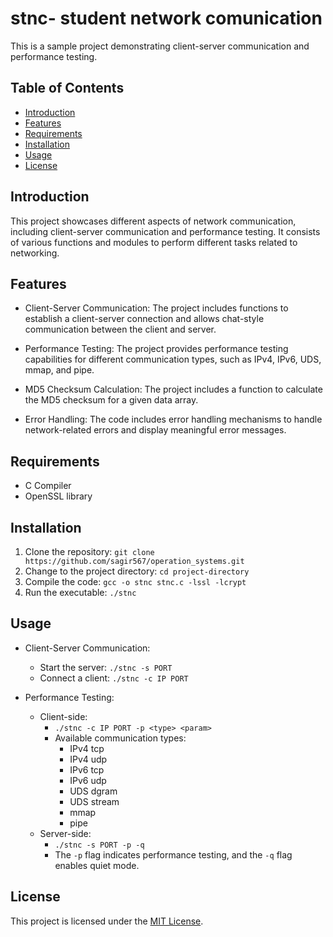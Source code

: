 # stnc- student network comunication

This is a sample project demonstrating client-server communication and performance testing.

## Table of Contents

- [Introduction](#introduction)
- [Features](#features)
- [Requirements](#requirements)
- [Installation](#installation)
- [Usage](#usage)
- [License](#license)

## Introduction

This project showcases different aspects of network communication, including client-server communication and performance testing. It consists of various functions and modules to perform different tasks related to networking.

## Features

- Client-Server Communication: The project includes functions to establish a client-server connection and allows chat-style communication between the client and server.

- Performance Testing: The project provides performance testing capabilities for different communication types, such as IPv4, IPv6, UDS, mmap, and pipe.

- MD5 Checksum Calculation: The project includes a function to calculate the MD5 checksum for a given data array.

- Error Handling: The code includes error handling mechanisms to handle network-related errors and display meaningful error messages.

## Requirements

- C Compiler
- OpenSSL library

## Installation

1. Clone the repository: `git clone https://github.com/sagir567/operation_systems.git`
2. Change to the project directory: `cd project-directory`
3. Compile the code: `gcc -o stnc stnc.c -lssl -lcrypt`
4. Run the executable: `./stnc`

## Usage

- Client-Server Communication:
  - Start the server: `./stnc -s PORT`
  - Connect a client: `./stnc -c IP PORT`

- Performance Testing:
  - Client-side:
    - `./stnc -c IP PORT -p <type> <param>`
    - Available communication types:
      - IPv4 tcp
      - IPv4 udp
      - IPv6 tcp
      - IPv6 udp
      - UDS dgram
      - UDS stream
      - mmap <file>
      - pipe <file>
  - Server-side:
    - `./stnc -s PORT -p -q`
    - The `-p` flag indicates performance testing, and the `-q` flag enables quiet mode.

## License

This project is licensed under the [MIT License](LICENSE).
